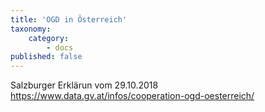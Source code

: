 ```yaml
---
title: 'OGD in Österreich'
taxonomy:
    category:
        - docs
published: false
---
```


<style>
  figure {
    max-width: 400px;
    float: left;

    left: 0pt;

  }
  figcaption {
    text-align: center;
   }

   #oekosystem{
   }


</style>



Salzburger Erklärun vom  29.10.2018
https://www.data.gv.at/infos/cooperation-ogd-oesterreich/
